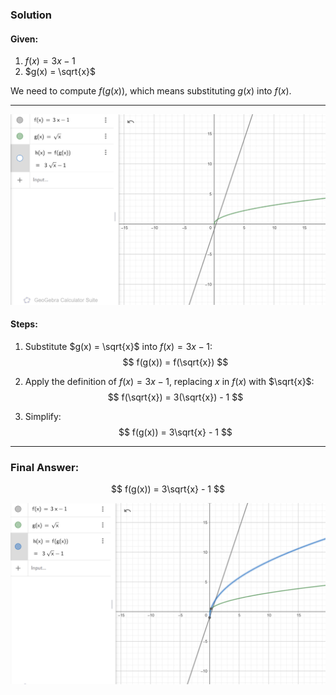 ### Solution

#### Given:
1. $f(x) = 3x - 1$
2. $g(x) = \sqrt{x}$

We need to compute $f(g(x))$, which means substituting $g(x)$ into $f(x)$.

---

![alt text](image.png)

#### Steps:
1. Substitute $g(x) = \sqrt{x}$ into $f(x) = 3x - 1$:
   $$ f(g(x)) = f(\sqrt{x}) $$

2. Apply the definition of $f(x) = 3x - 1$, replacing $x$ in $f(x)$ with $\sqrt{x}$:
   $$ f(\sqrt{x}) = 3(\sqrt{x}) - 1 $$

3. Simplify:
   $$ f(g(x)) = 3\sqrt{x} - 1 $$

---

### Final Answer:
$$ f(g(x)) = 3\sqrt{x} - 1 $$


![alt text](image-1.png)